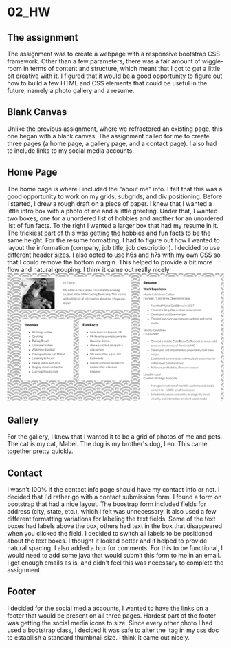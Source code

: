 # 02_HW
## The assignment
The assignment was to create a webpage with a responsive bootstrap CSS framework. Other than a few parameters, there was a fair amount of wiggle-room in terms of content and structure, which meant that I got to get a little bit creative with it. I figured that it would be a good opportunity to figure out how to build a few HTML and CSS elements that could be useful in the future, namely a photo gallery and a resume. 

## Blank Canvas
Unlike the previous assignment, where we refractored an existing page, this one began with a blank canvas. The assignment called for me to create three pages (a home page, a gallery page, and a contact page). I also had to include links to my social media accounts. 

## Home Page
The home page is where I included the "about me" info. I felt that this was a good opportunity to work on my grids, subgrids, and div positioning. Before I started, I drew a rough draft on a piece of paper. I knew that I wanted a little intro box with a photo of me and a little greeting. Under that, I wanted two boxes, one for a unordered list of hobbies and another for an unordered list of fun facts. To the right I wanted a larger box that had my resume in it. The trickiest part of this was getting the hobbies and fun facts to be the same height. 
For the resume formatting, I had to figure out how I wanted to layout the information (company, job title, job description). I decided to use different header sizes. I also opted to use h6s and h7s with my own CSS so that I could remove the bottom margin. This helped to provide a bit more flow and natural grouping. I think it came out really nicely
![Image of Inital Webpage](assets/home_screen.jpg)

## Gallery
For the gallery, I knew that I wanted it to be a grid of photos of me and pets. The cat is my cat, Mabel. The dog is my brother's dog, Leo. This came together pretty quickly. 

## Contact
I wasn't 100% if the contact info page should have my contact info or not. I decided that I'd rather go with a contact submission form. I found a form on bootstrap that had a nice layout. The boostrap form included fields for address (city, state, etc.), which I felt was unnecessary. It also used a few different formatting variations for labeling the text fields. Some of the text boxes had labels above the box, others had text in the box that disappeared when you clicked the field. I decided to switch all labels to be positioned about the text boxes. I thought it looked better and it helped to provide natural spacing. I also added a box for comments. For this to be functional, I would need to add some java that would submit this form to me in an email. I get enough emails as is, and didn't feel this was necessary to complete the assignment. 


## Footer
I decided for the social media accounts, I wanted to have the links on a footer that would be present on all three pages. Hardest part of the footer was getting the social media icons to size. Since every other photo I had used a bootstrap class, I decided it was safe to alter the <img> tag in my css doc to establlish a standard thumbnail size. I think it came out nicely. 
